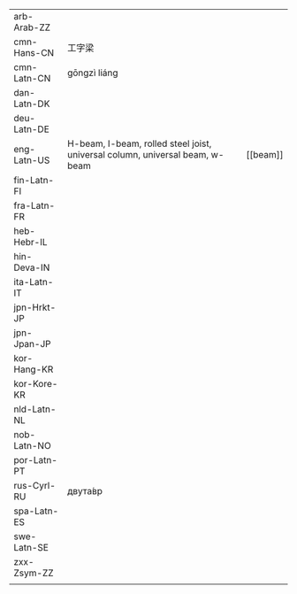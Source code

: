| | | |
|-|-|-|
| arb-Arab-ZZ |  |  |
| cmn-Hans-CN | 工字梁 |  |
| cmn-Latn-CN | gōngzì liáng |  |
| dan-Latn-DK |  |  |
| deu-Latn-DE |  |  |
| eng-Latn-US | H-beam, I-beam, rolled steel joist, universal column, universal beam, w-beam | [[beam]] |
| fin-Latn-FI |  |  |
| fra-Latn-FR |  |  |
| heb-Hebr-IL |  |  |
| hin-Deva-IN |  |  |
| ita-Latn-IT |  |  |
| jpn-Hrkt-JP |  |  |
| jpn-Jpan-JP |  |  |
| kor-Hang-KR |  |  |
| kor-Kore-KR |  |  |
| nld-Latn-NL |  |  |
| nob-Latn-NO |  |  |
| por-Latn-PT |  |  |
| rus-Cyrl-RU | двута́вр |  |
| spa-Latn-ES |  |  |
| swe-Latn-SE |  |  |
| zxx-Zsym-ZZ |  |  |
|  |  |  |
